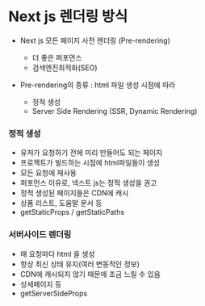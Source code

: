 # Next js 렌더링 방식

- Next js 모든 페이지 사전 렌더링 (Pre-rendering)
  - 더 좋은 퍼포먼스
  - 검색엔진최적화(SEO)
- Pre-rendering의 종류 : html 파일 생성 시점에 따라

  - 정적 생성
  - Server Side Rendering (SSR, Dynamic Rendering)

### 정적 생성

- 유저가 요청하기 전에 미리 만들어도 되는 페이지
- 프로젝트가 빌드하는 시점에 html파일들이 생성
- 모든 요청에 재사용
- 퍼포먼스 이유로, 넥스트 js는 정적 생성을 권고
- 정적 생성된 페이지들은 CDN에 캐시
- 상품 리스트, 도움말 문서 등
- getStaticProps / getStaticPaths

### 서버사이드 렌더링

- 매 요청마다 html 을 생성
- 항상 최신 상태 유지(여러 변동적인 정보)
- CDN에 캐시되지 않기 때문에 조금 느릴 수 있음
- 상세페이지 등
- getServerSideProps
